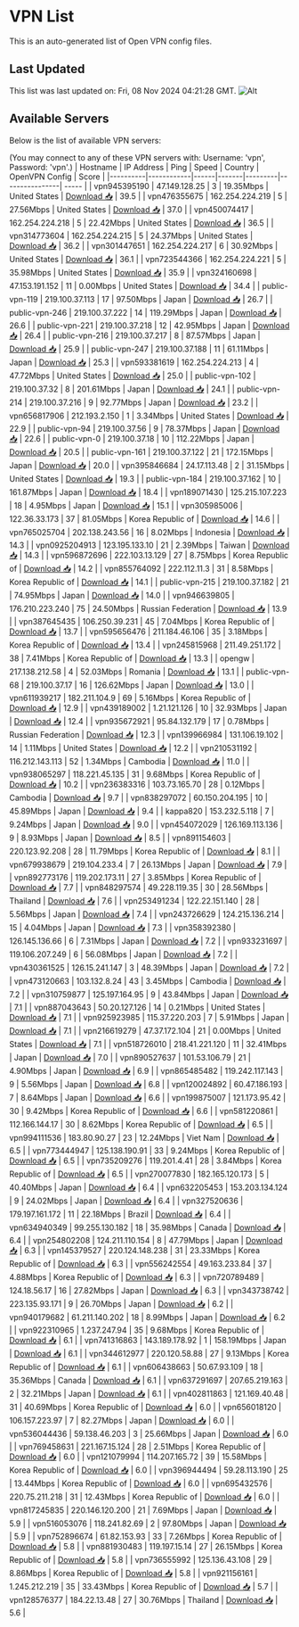 # VPN List

This is an auto-generated list of Open VPN config files.

## Last Updated

This list was last updated on: Fri, 08 Nov 2024 04:21:28 GMT.
![Alt](https://repobeats.axiom.co/api/embed/186b98318ef1479477931607c1ad7d823f12451f.svg "Repobeats analytics image")

## Available Servers

Below is the list of available VPN servers:

(You may connect to any of these VPN servers with: Username: 'vpn', Password: 'vpn'.)
| Hostname | IP Address | Ping | Speed | Country | OpenVPN Config | Score |
|----------|------------|------|-------|---------|----------------| ----- |
| vpn945395190 | 47.149.128.25 | 3 | 19.35Mbps | United States | [Download 📥](./configs/server_0_US.ovpn) | 39.5 |
| vpn476355675 | 162.254.224.219 | 5 | 27.56Mbps | United States | [Download 📥](./configs/server_1_US.ovpn) | 37.0 |
| vpn450074417 | 162.254.224.218 | 5 | 22.42Mbps | United States | [Download 📥](./configs/server_2_US.ovpn) | 36.5 |
| vpn314773604 | 162.254.224.215 | 5 | 24.37Mbps | United States | [Download 📥](./configs/server_3_US.ovpn) | 36.2 |
| vpn301447651 | 162.254.224.217 | 6 | 30.92Mbps | United States | [Download 📥](./configs/server_4_US.ovpn) | 36.1 |
| vpn723544366 | 162.254.224.221 | 5 | 35.98Mbps | United States | [Download 📥](./configs/server_5_US.ovpn) | 35.9 |
| vpn324160698 | 47.153.191.152 | 11 | 0.00Mbps | United States | [Download 📥](./configs/server_6_US.ovpn) | 34.4 |
| public-vpn-119 | 219.100.37.113 | 17 | 97.50Mbps | Japan | [Download 📥](./configs/server_7_JP.ovpn) | 26.7 |
| public-vpn-246 | 219.100.37.222 | 14 | 119.29Mbps | Japan | [Download 📥](./configs/server_8_JP.ovpn) | 26.6 |
| public-vpn-221 | 219.100.37.218 | 12 | 42.95Mbps | Japan | [Download 📥](./configs/server_9_JP.ovpn) | 26.4 |
| public-vpn-216 | 219.100.37.217 | 8 | 87.57Mbps | Japan | [Download 📥](./configs/server_10_JP.ovpn) | 25.9 |
| public-vpn-247 | 219.100.37.188 | 11 | 61.11Mbps | Japan | [Download 📥](./configs/server_11_JP.ovpn) | 25.3 |
| vpn593381619 | 162.254.224.213 | 4 | 47.72Mbps | United States | [Download 📥](./configs/server_12_US.ovpn) | 25.0 |
| public-vpn-102 | 219.100.37.32 | 8 | 201.61Mbps | Japan | [Download 📥](./configs/server_13_JP.ovpn) | 24.1 |
| public-vpn-214 | 219.100.37.216 | 9 | 92.77Mbps | Japan | [Download 📥](./configs/server_14_JP.ovpn) | 23.2 |
| vpn656817906 | 212.193.2.150 | 1 | 3.34Mbps | United States | [Download 📥](./configs/server_15_US.ovpn) | 22.9 |
| public-vpn-94 | 219.100.37.56 | 9 | 78.37Mbps | Japan | [Download 📥](./configs/server_16_JP.ovpn) | 22.6 |
| public-vpn-0 | 219.100.37.18 | 10 | 112.22Mbps | Japan | [Download 📥](./configs/server_17_JP.ovpn) | 20.5 |
| public-vpn-161 | 219.100.37.122 | 21 | 172.15Mbps | Japan | [Download 📥](./configs/server_18_JP.ovpn) | 20.0 |
| vpn395846684 | 24.17.113.48 | 2 | 31.15Mbps | United States | [Download 📥](./configs/server_19_US.ovpn) | 19.3 |
| public-vpn-184 | 219.100.37.162 | 10 | 161.87Mbps | Japan | [Download 📥](./configs/server_20_JP.ovpn) | 18.4 |
| vpn189071430 | 125.215.107.223 | 18 | 4.95Mbps | Japan | [Download 📥](./configs/server_21_JP.ovpn) | 15.1 |
| vpn305985006 | 122.36.33.173 | 37 | 81.05Mbps | Korea Republic of | [Download 📥](./configs/server_22_KR.ovpn) | 14.6 |
| vpn765025704 | 202.138.243.56 | 16 | 8.02Mbps | Indonesia | [Download 📥](./configs/server_23_ID.ovpn) | 14.3 |
| vpn0925204913 | 123.195.133.10 | 21 | 2.39Mbps | Taiwan | [Download 📥](./configs/server_24_TW.ovpn) | 14.3 |
| vpn596872696 | 222.103.13.129 | 27 | 8.75Mbps | Korea Republic of | [Download 📥](./configs/server_25_KR.ovpn) | 14.2 |
| vpn855764092 | 222.112.11.3 | 31 | 8.58Mbps | Korea Republic of | [Download 📥](./configs/server_26_KR.ovpn) | 14.1 |
| public-vpn-215 | 219.100.37.182 | 21 | 74.95Mbps | Japan | [Download 📥](./configs/server_27_JP.ovpn) | 14.0 |
| vpn946639805 | 176.210.223.240 | 75 | 24.50Mbps | Russian Federation | [Download 📥](./configs/server_28_RU.ovpn) | 13.9 |
| vpn387645435 | 106.250.39.231 | 45 | 7.04Mbps | Korea Republic of | [Download 📥](./configs/server_29_KR.ovpn) | 13.7 |
| vpn595656476 | 211.184.46.106 | 35 | 3.18Mbps | Korea Republic of | [Download 📥](./configs/server_30_KR.ovpn) | 13.4 |
| vpn245815968 | 211.49.251.172 | 38 | 7.41Mbps | Korea Republic of | [Download 📥](./configs/server_31_KR.ovpn) | 13.3 |
| opengw | 217.138.212.58 | 4 | 52.03Mbps | Romania | [Download 📥](./configs/server_32_RO.ovpn) | 13.1 |
| public-vpn-68 | 219.100.37.17 | 16 | 126.62Mbps | Japan | [Download 📥](./configs/server_33_JP.ovpn) | 13.0 |
| vpn611939217 | 182.211.104.9 | 69 | 5.16Mbps | Korea Republic of | [Download 📥](./configs/server_34_KR.ovpn) | 12.9 |
| vpn439189002 | 1.21.121.126 | 10 | 32.93Mbps | Japan | [Download 📥](./configs/server_35_JP.ovpn) | 12.4 |
| vpn935672921 | 95.84.132.179 | 17 | 0.78Mbps | Russian Federation | [Download 📥](./configs/server_36_RU.ovpn) | 12.3 |
| vpn139966984 | 131.106.19.102 | 14 | 1.11Mbps | United States | [Download 📥](./configs/server_37_US.ovpn) | 12.2 |
| vpn210531192 | 116.212.143.113 | 52 | 1.34Mbps | Cambodia | [Download 📥](./configs/server_38_KH.ovpn) | 11.0 |
| vpn938065297 | 118.221.45.135 | 31 | 9.68Mbps | Korea Republic of | [Download 📥](./configs/server_39_KR.ovpn) | 10.2 |
| vpn236383316 | 103.73.165.70 | 28 | 0.12Mbps | Cambodia | [Download 📥](./configs/server_40_KH.ovpn) | 9.7 |
| vpn838297072 | 60.150.204.195 | 10 | 45.89Mbps | Japan | [Download 📥](./configs/server_41_JP.ovpn) | 9.4 |
| kappa820 | 153.232.5.118 | 7 | 9.24Mbps | Japan | [Download 📥](./configs/server_42_JP.ovpn) | 9.0 |
| vpn454072029 | 126.169.113.136 | 9 | 8.93Mbps | Japan | [Download 📥](./configs/server_43_JP.ovpn) | 8.5 |
| vpn891154603 | 220.123.92.208 | 28 | 11.79Mbps | Korea Republic of | [Download 📥](./configs/server_44_KR.ovpn) | 8.1 |
| vpn679938679 | 219.104.233.4 | 7 | 26.13Mbps | Japan | [Download 📥](./configs/server_45_JP.ovpn) | 7.9 |
| vpn892773176 | 119.202.173.11 | 27 | 3.85Mbps | Korea Republic of | [Download 📥](./configs/server_46_KR.ovpn) | 7.7 |
| vpn848297574 | 49.228.119.35 | 30 | 28.56Mbps | Thailand | [Download 📥](./configs/server_47_TH.ovpn) | 7.6 |
| vpn253491234 | 122.22.151.140 | 28 | 5.56Mbps | Japan | [Download 📥](./configs/server_48_JP.ovpn) | 7.4 |
| vpn243726629 | 124.215.136.214 | 15 | 4.04Mbps | Japan | [Download 📥](./configs/server_49_JP.ovpn) | 7.3 |
| vpn358392380 | 126.145.136.66 | 6 | 7.31Mbps | Japan | [Download 📥](./configs/server_50_JP.ovpn) | 7.2 |
| vpn933231697 | 119.106.207.249 | 6 | 56.08Mbps | Japan | [Download 📥](./configs/server_51_JP.ovpn) | 7.2 |
| vpn430361525 | 126.15.241.147 | 3 | 48.39Mbps | Japan | [Download 📥](./configs/server_52_JP.ovpn) | 7.2 |
| vpn473120663 | 103.132.8.24 | 43 | 3.45Mbps | Cambodia | [Download 📥](./configs/server_53_KH.ovpn) | 7.2 |
| vpn310759877 | 125.197.164.95 | 9 | 43.84Mbps | Japan | [Download 📥](./configs/server_54_JP.ovpn) | 7.1 |
| vpn887043643 | 50.20.127.126 | 14 | 0.21Mbps | United States | [Download 📥](./configs/server_55_US.ovpn) | 7.1 |
| vpn925923985 | 115.37.220.203 | 7 | 5.91Mbps | Japan | [Download 📥](./configs/server_56_JP.ovpn) | 7.1 |
| vpn216619279 | 47.37.172.104 | 21 | 0.00Mbps | United States | [Download 📥](./configs/server_57_US.ovpn) | 7.1 |
| vpn518726010 | 218.41.221.120 | 11 | 32.41Mbps | Japan | [Download 📥](./configs/server_58_JP.ovpn) | 7.0 |
| vpn890527637 | 101.53.106.79 | 21 | 4.90Mbps | Japan | [Download 📥](./configs/server_59_JP.ovpn) | 6.9 |
| vpn865485482 | 119.242.117.143 | 9 | 5.56Mbps | Japan | [Download 📥](./configs/server_60_JP.ovpn) | 6.8 |
| vpn120024892 | 60.47.186.193 | 7 | 8.64Mbps | Japan | [Download 📥](./configs/server_61_JP.ovpn) | 6.6 |
| vpn199875007 | 121.173.95.42 | 30 | 9.42Mbps | Korea Republic of | [Download 📥](./configs/server_62_KR.ovpn) | 6.6 |
| vpn581220861 | 112.166.144.17 | 30 | 8.62Mbps | Korea Republic of | [Download 📥](./configs/server_63_KR.ovpn) | 6.5 |
| vpn994111536 | 183.80.90.27 | 23 | 12.24Mbps | Viet Nam | [Download 📥](./configs/server_64_VN.ovpn) | 6.5 |
| vpn773444947 | 125.138.190.91 | 33 | 9.24Mbps | Korea Republic of | [Download 📥](./configs/server_65_KR.ovpn) | 6.5 |
| vpn735209276 | 119.201.4.41 | 28 | 3.84Mbps | Korea Republic of | [Download 📥](./configs/server_66_KR.ovpn) | 6.5 |
| vpn270077830 | 182.165.120.173 | 5 | 40.40Mbps | Japan | [Download 📥](./configs/server_67_JP.ovpn) | 6.4 |
| vpn632205453 | 153.203.134.124 | 9 | 24.02Mbps | Japan | [Download 📥](./configs/server_68_JP.ovpn) | 6.4 |
| vpn327520636 | 179.197.161.172 | 11 | 22.18Mbps | Brazil | [Download 📥](./configs/server_69_BR.ovpn) | 6.4 |
| vpn634940349 | 99.255.130.182 | 18 | 35.98Mbps | Canada | [Download 📥](./configs/server_70_CA.ovpn) | 6.4 |
| vpn254802208 | 124.211.110.154 | 8 | 47.79Mbps | Japan | [Download 📥](./configs/server_71_JP.ovpn) | 6.3 |
| vpn145379527 | 220.124.148.238 | 31 | 23.33Mbps | Korea Republic of | [Download 📥](./configs/server_72_KR.ovpn) | 6.3 |
| vpn556242554 | 49.163.233.84 | 37 | 4.88Mbps | Korea Republic of | [Download 📥](./configs/server_73_KR.ovpn) | 6.3 |
| vpn720789489 | 124.18.56.17 | 16 | 27.82Mbps | Japan | [Download 📥](./configs/server_74_JP.ovpn) | 6.3 |
| vpn343738742 | 223.135.93.171 | 9 | 26.70Mbps | Japan | [Download 📥](./configs/server_75_JP.ovpn) | 6.2 |
| vpn940179682 | 61.211.140.202 | 18 | 8.99Mbps | Japan | [Download 📥](./configs/server_76_JP.ovpn) | 6.2 |
| vpn922310965 | 1.237.247.94 | 35 | 9.68Mbps | Korea Republic of | [Download 📥](./configs/server_77_KR.ovpn) | 6.1 |
| vpn741316863 | 143.189.178.92 | 1 | 158.19Mbps | Japan | [Download 📥](./configs/server_78_JP.ovpn) | 6.1 |
| vpn344612977 | 220.120.58.88 | 27 | 9.13Mbps | Korea Republic of | [Download 📥](./configs/server_79_KR.ovpn) | 6.1 |
| vpn606438663 | 50.67.93.109 | 18 | 35.36Mbps | Canada | [Download 📥](./configs/server_80_CA.ovpn) | 6.1 |
| vpn637291697 | 207.65.219.163 | 2 | 32.21Mbps | Japan | [Download 📥](./configs/server_81_JP.ovpn) | 6.1 |
| vpn402811863 | 121.169.40.48 | 31 | 40.69Mbps | Korea Republic of | [Download 📥](./configs/server_82_KR.ovpn) | 6.0 |
| vpn656018120 | 106.157.223.97 | 7 | 82.27Mbps | Japan | [Download 📥](./configs/server_83_JP.ovpn) | 6.0 |
| vpn536044436 | 59.138.46.203 | 3 | 25.66Mbps | Japan | [Download 📥](./configs/server_84_JP.ovpn) | 6.0 |
| vpn769458631 | 221.167.15.124 | 28 | 2.51Mbps | Korea Republic of | [Download 📥](./configs/server_85_KR.ovpn) | 6.0 |
| vpn121079994 | 114.207.165.72 | 39 | 15.58Mbps | Korea Republic of | [Download 📥](./configs/server_86_KR.ovpn) | 6.0 |
| vpn396944494 | 59.28.113.190 | 25 | 13.44Mbps | Korea Republic of | [Download 📥](./configs/server_87_KR.ovpn) | 6.0 |
| vpn695432576 | 220.75.211.218 | 31 | 12.43Mbps | Korea Republic of | [Download 📥](./configs/server_88_KR.ovpn) | 6.0 |
| vpn817245835 | 220.146.120.200 | 21 | 7.69Mbps | Japan | [Download 📥](./configs/server_89_JP.ovpn) | 5.9 |
| vpn516053076 | 118.241.82.69 | 2 | 97.80Mbps | Japan | [Download 📥](./configs/server_90_JP.ovpn) | 5.9 |
| vpn752896674 | 61.82.153.93 | 33 | 7.26Mbps | Korea Republic of | [Download 📥](./configs/server_91_KR.ovpn) | 5.8 |
| vpn881930483 | 119.197.15.14 | 27 | 26.15Mbps | Korea Republic of | [Download 📥](./configs/server_92_KR.ovpn) | 5.8 |
| vpn736555992 | 125.136.43.108 | 29 | 8.86Mbps | Korea Republic of | [Download 📥](./configs/server_93_KR.ovpn) | 5.8 |
| vpn921156161 | 1.245.212.219 | 35 | 33.43Mbps | Korea Republic of | [Download 📥](./configs/server_94_KR.ovpn) | 5.7 |
| vpn128576377 | 184.22.13.48 | 27 | 30.76Mbps | Thailand | [Download 📥](./configs/server_95_TH.ovpn) | 5.6 |
